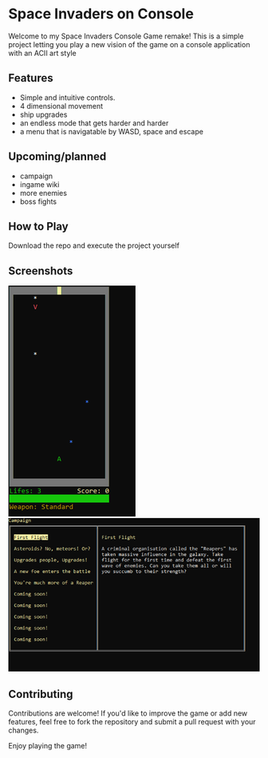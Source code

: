 # Space Invaders on Console

Welcome to my Space Invaders Console Game remake! This is a simple project letting you play a new vision of the game on a console application with an ACII art style

## Features
- Simple and intuitive controls.
- 4 dimensional movement
- ship upgrades
- an endless mode that gets harder and harder
- a menu that is navigatable by WASD, space and escape

## Upcoming/planned
- campaign
- ingame wiki
- more enemies
- boss fights

## How to Play
Download the repo and execute the project yourself

## Screenshots
![alt text](gameplay.png "Gameplay")
![alt text](menu.png "Menu")

## Contributing
Contributions are welcome! If you'd like to improve the game or add new features, feel free to fork the repository and submit a pull request with your changes.

Enjoy playing the game!
